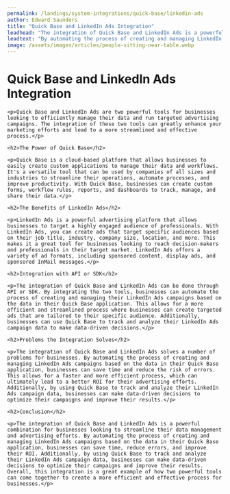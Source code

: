 ```yaml
---
permalink: /landings/system-integrations/quick-base/linkedin-ads
author: Edward Saunders
title: "Quick Base and LinkedIn Ads Integration"
leadhead: "The integration of Quick Base and LinkedIn Ads is a powerful combination for businesses looking to streamline their data management and advertising efforts"
leadtext: "By automating the process of creating and managing LinkedIn Ads campaigns based on the data in their Quick Base application, businesses can save time, reduce errors, and improve their ROI. Additionally, by using Quick Base to track and analyze their LinkedIn Ads campaign data, businesses can make data-driven decisions to optimize their campaigns and improve their results. Overall, this integration is a great example of how two powerful tools can come together to create a more efficient and effective process for businesses."
image: /assets/images/articles/people-sitting-near-table.webp
---
```

<div class="arttext">
	<h1>Quick Base and LinkedIn Ads Integration</h1>

	<p>Quick Base and LinkedIn Ads are two powerful tools for businesses looking to efficiently manage their data and run targeted advertising campaigns. The integration of these two tools can greatly enhance your marketing efforts and lead to a more streamlined and effective process.</p>

	<h2>The Power of Quick Base</h2>

	<p>Quick Base is a cloud-based platform that allows businesses to easily create custom applications to manage their data and workflows. It's a versatile tool that can be used by companies of all sizes and industries to streamline their operations, automate processes, and improve productivity. With Quick Base, businesses can create custom forms, workflow rules, reports, and dashboards to track, manage, and share their data.</p>

	<h2>The Benefits of LinkedIn Ads</h2>

	<p>LinkedIn Ads is a powerful advertising platform that allows businesses to target a highly engaged audience of professionals. With LinkedIn Ads, you can create ads that target specific audiences based on their job title, industry, company size, location, and more. This makes it a great tool for businesses looking to reach decision-makers and professionals in their target market. LinkedIn Ads offers a variety of ad formats, including sponsored content, display ads, and sponsored InMail messages.</p>

	<h2>Integration with API or SDK</h2>

	<p>The integration of Quick Base and LinkedIn Ads can be done through API or SDK. By integrating the two tools, businesses can automate the process of creating and managing their LinkedIn Ads campaigns based on the data in their Quick Base application. This allows for a more efficient and streamlined process where businesses can create targeted ads that are tailored to their specific audience. Additionally, businesses can use Quick Base to track and analyze their LinkedIn Ads campaign data to make data-driven decisions.</p>

	<h2>Problems the Integration Solves</h2>

	<p>The integration of Quick Base and LinkedIn Ads solves a number of problems for businesses. By automating the process of creating and managing LinkedIn Ads campaigns based on the data in their Quick Base application, businesses can save time and reduce the risk of errors. This allows for a faster and more efficient process, which can ultimately lead to a better ROI for their advertising efforts. Additionally, by using Quick Base to track and analyze their LinkedIn Ads campaign data, businesses can make data-driven decisions to optimize their campaigns and improve their results.</p>

	<h2>Conclusion</h2>

	<p>The integration of Quick Base and LinkedIn Ads is a powerful combination for businesses looking to streamline their data management and advertising efforts. By automating the process of creating and managing LinkedIn Ads campaigns based on the data in their Quick Base application, businesses can save time, reduce errors, and improve their ROI. Additionally, by using Quick Base to track and analyze their LinkedIn Ads campaign data, businesses can make data-driven decisions to optimize their campaigns and improve their results. Overall, this integration is a great example of how two powerful tools can come together to create a more efficient and effective process for businesses.</p>

</div>